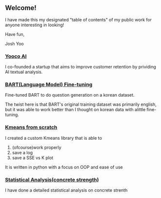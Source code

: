 ## Welcome! 

I have made this my designated "table of contents" of my public work for anyone interesting in looking!

Have fun,

Josh Yoo

### [Yooco AI](https://yooco.ai)
I co-founded a startup that aims to improve customer retention by prividing AI textual analysis. 

### [BART(Language Model) Fine-tuning](https://github.com/rocktrees/CS6301.git)
Fine-tuned BART to do question generation on a korean dataset.

The twist here is that BART's original training dataset was primarily english, but it was able to work
better than I thought on korean data with alittle fine-tuning.

### [Kmeans from scratch](https://github.com/rocktrees/6375Assignment3.git)
I created a custom Kmeans library that is able to 

1.  (ofcourse)work properly
2.  save a log
3.  save a SSE vs K plot

It is written in python with a focus on OOP and ease of use

### [Statistical Analysis(concrete strength)](https://github.com/rocktrees/ConcreteStrength.git)
I have done a detailed statistical analysis on concrete strenth
